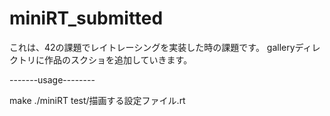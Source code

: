 # miniRT_submitted
これは、42の課題でレイトレーシングを実装した時の課題です。
galleryディレクトリに作品のスクショを追加していきます。

-------usage--------

make
./miniRT test/描画する設定ファイル.rt

